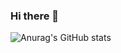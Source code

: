 ### Hi there 👋


![Anurag's GitHub stats](https://github-readme-stats.vercel.app/api?username=antaares&show_icons=true&theme=algolia) <!-- copy from @anorprogrammer -->

<!--
**antaares/antaares** is a ✨ _special_ ✨ repository because its `README.md` (this file) appears on your GitHub profile.

Here are some ideas to get you started:

- 🔭 I’m currently working on ...
- 🌱 I’m currently learning ...
- 👯 I’m looking to collaborate on ...
- 🤔 I’m looking for help with ...
- 💬 Ask me about ...
- 📫 How to reach me: ...
- 😄 Pronouns: ...
- ⚡ Fun fact: ...
-->
